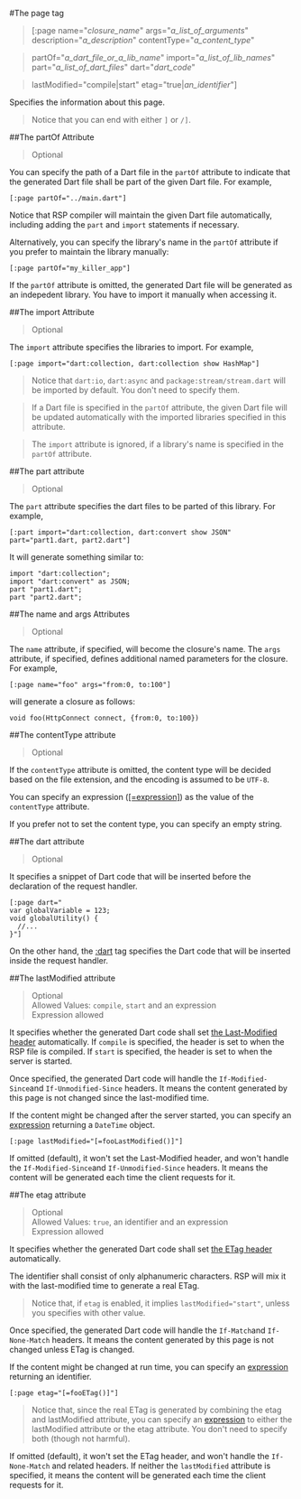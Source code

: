 #The page tag

>[:page name="*closure_name*" args="*a_list_of_arguments*" description="*a_description*" contentType="*a_content_type*"

>  partOf="*a_dart_file_or_a_lib_name*" import="*a_list_of_lib_names*" part="*a_list_of_dart_files*" dart="*dart_code*"

> lastModified="compile|start" etag="true|*an_identifier*"]

Specifies the information about this page.

> Notice that you can end with either `]` or `/]`.

##The partOf Attribute

> Optional

You can specify the path of a Dart file in the `partOf` attribute to indicate that the generated Dart file shall be part of the given Dart file. For example,

    [:page partOf="../main.dart"]

Notice that RSP compiler will maintain the given Dart file automatically, including adding the `part` and `import` statements if necessary.

Alternatively, you can specify the library's name in the `partOf` attribute if you prefer to maintain the library manually:

    [:page partOf="my_killer_app"]

If the `partOf` attribute is omitted, the generated Dart file will be generated as an indepedent library. You have to import it manually when accessing it.

##The import Attribute

> Optional

The `import` attribute specifies the libraries to import. For example,

    [:page import="dart:collection, dart:collection show HashMap"]

> Notice that `dart:io`, `dart:async` and `package:stream/stream.dart` will be imported by default. You don't need to specify them.

> If a Dart file is specified in the `partOf` attribute, the given Dart file will be updated automatically with the imported libraries specified in this attribute.

> The `import` attribute is ignored, if a library's name is specified in the `partOf` attribute.

##The part attribute

> Optional

The `part` attribute specifies the dart files to be parted of this library. For example,

    [:part import="dart:collection, dart:convert show JSON" part="part1.dart, part2.dart"]

It will generate something similar to:

    import "dart:collection";
    import "dart:convert" as JSON;
    part "part1.dart";
    part "part2.dart";

##The name and args Attributes

> Optional

The `name` attribute, if specified, will become the closure's name. The `args` attribute, if specified, defines additional named parameters for the closure. For example,

    [:page name="foo" args="from:0, to:100"]

will generate a closure as follows:

    void foo(HttpConnect connect, {from:0, to:100})

##The contentType attribute

> Optional

If the `contentType` attribute is omitted, the content type will be decided based on the file extension, and the encoding is assumed to be `UTF-8`.

You can specify an expression ([[=expression]](=.md)) as the value of the `contentType` attribute.

If you prefer not to set the content type, you can specify an empty string.

##The dart attribute

> Optional

It specifies a snippet of Dart code that will be inserted before the declaration of the request handler.

    [:page dart="
    var globalVariable = 123;
    void globalUtility() {
      //...
    }"]

On the other hand, the [:dart](dart.md) tag specifies the Dart code that will be inserted inside the request handler.

##The lastModified attribute

> Optional  
> Allowed Values: `compile`, `start` and an expression  
> Expression allowed

It specifies whether the generated Dart code shall set [the Last-Modified header](http://www.w3.org/Protocols/rfc2616/rfc2616-sec14.html) automatically. If `compile` is specified, the header is set to when the RSP file is compiled. If `start` is specified, the header is set to when the server is started.

Once specified, the generated Dart code will handle the `If-Modified-Since`and `If-Unmodified-Since` headers. It means the content generated by this page is not changed since the last-modified time.

If the content might be changed after the server started, you can specify an [expression](=.md) returning a `DateTime` object.

    [:page lastModified="[=fooLastModified()]"]

If omitted (default), it won't set the Last-Modified header, and won't handle the `If-Modified-Since`and `If-Unmodified-Since` headers. It means the content will be generated each time the client requests for it.

##The etag attribute

> Optional  
> Allowed Values: `true`, an identifier and an expression  
> Expression allowed

It specifies whether the generated Dart code shall set [the ETag header](http://www.w3.org/Protocols/rfc2616/rfc2616-sec14.html) automatically.

The identifier shall consist of only alphanumeric characters. RSP will mix it with the last-modified time to generate a real ETag.

> Notice that, if `etag` is enabled, it implies `lastModified="start"`, unless you specifies with other value.

Once specified, the generated Dart code will handle the `If-Match`and `If-None-Match` headers. It means the content generated by this page is not changed unless ETag is changed.

If the content might be changed at run time, you can specify an [expression](=.md) returning an identifier.

    [:page etag="[=fooETag()]"]

> Notice that, since the real ETag is generated by combining the etag and lastModified attribute, you can specify an [expression](=.md) to either the lastModified attribute or the etag attribute. You don't need to specify both (though not harmful).

If omitted (default), it won't set the ETag header, and won't handle the `If-None-Match` and related headers. If neither the `lastModified` attribute is specified, it means the content will be generated each time the client requests for it.
